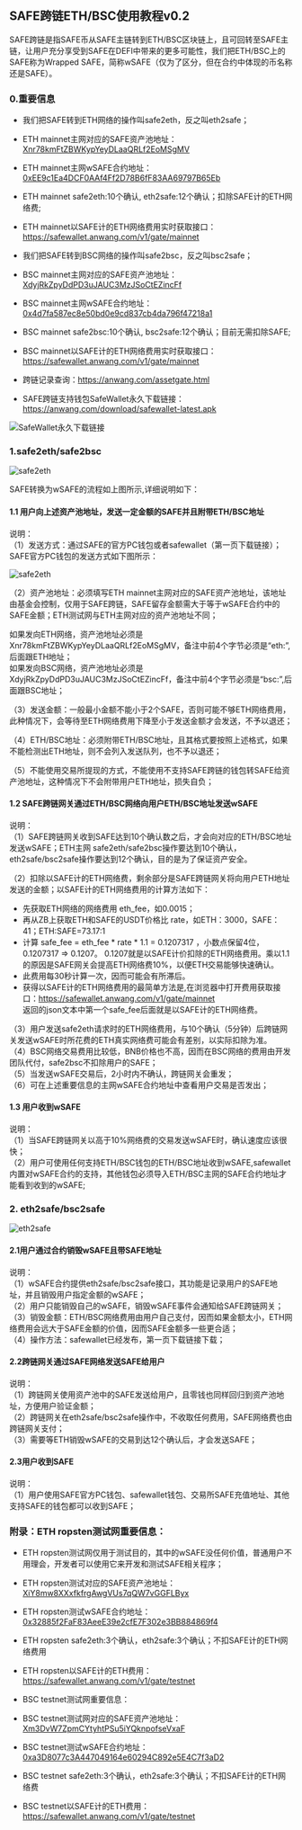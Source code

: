 ## SAFE跨链ETH/BSC使用教程v0.2

SAFE跨链是指SAFE币从SAFE主链转到ETH/BSC区块链上，且可回转至SAFE主链，让用户充分享受到SAFE在DEFI中带来的更多可能性，我们把ETH/BSC上的SAFE称为Wrapped SAFE，简称wSAFE（仅为了区分，但在合约中体现的币名称还是SAFE）。

### 0.重要信息

- 我们把SAFE转到ETH网络的操作叫safe2eth，反之叫eth2safe；  
- ETH mainnet主网对应的SAFE资产池地址： [Xnr78kmFtZBWKypYeyDLaaQRLf2EoMSgMV](https://chain.anwang.com/address/Xnr78kmFtZBWKypYeyDLaaQRLf2EoMSgMV)   
- ETH mainnet主网wSAFE合约地址： [0xEE9c1Ea4DCF0AAf4Ff2D78B6fF83AA69797B65Eb](https://etherscan.io/token/0xee9c1ea4dcf0aaf4ff2d78b6ff83aa69797b65eb)   
- ETH mainnet safe2eth:10个确认, eth2safe:12个确认；扣除SAFE计的ETH网络费;   
- ETH mainnet以SAFE计的ETH网络费用实时获取接口：  https://safewallet.anwang.com/v1/gate/mainnet   
  
- 我们把SAFE转到BSC网络的操作叫safe2bsc，反之叫bsc2safe；  
- BSC mainnet主网对应的SAFE资产池地址： [XdyjRkZpyDdPD3uJAUC3MzJSoCtEZincFf](https://chain.anwang.com/address/XdyjRkZpyDdPD3uJAUC3MzJSoCtEZincFf)
- BSC mainnet主网wSAFE合约地址： [0x4d7fa587ec8e50bd0e9cd837cb4da796f47218a1](https://bscscan.com/token/0x4d7fa587ec8e50bd0e9cd837cb4da796f47218a1)   
- BSC mainnet safe2bsc:10个确认, bsc2safe:12个确认；目前无需扣除SAFE;   
- BSC mainnet以SAFE计的ETH网络费用实时获取接口：  https://safewallet.anwang.com/v1/gate/mainnet  
  
- 跨链记录查询：https://anwang.com/assetgate.html   
- SAFE跨链支持钱包SafeWallet永久下载链接：  https://anwang.com/download/safewallet-latest.apk   

![SafeWallet永久下载链接](https://github.com/SAFE-anwang/SAFE4/blob/main/img/1.jpg)
  
  
### 1.safe2eth/safe2bsc
  
![safe2eth](https://github.com/SAFE-anwang/SAFE4/blob/main/img/2.jpg)  
  
SAFE转换为wSAFE的流程如上图所示,详细说明如下：  
#### 1.1 用户向上述资产池地址，发送一定金额的SAFE并且附带ETH/BSC地址  
说明：  
（1）发送方式：通过SAFE的官方PC钱包或者safewallet（第一页下载链接）；  
SAFE官方PC钱包的发送方式如下图所示：  
  
![safe2eth](https://github.com/SAFE-anwang/SAFE4/blob/main/img/3.jpg)  
  
（2）资产池地址：必须填写ETH mainnet主网对应的SAFE资产池地址，该地址由基金会控制，仅用于SAFE跨链，SAFE留存金额需大于等于wSAFE合约中的SAFE金额；ETH测试网与ETH主网对应的资产池地址不同；  

  如果发向ETH网络，资产池地址必须是Xnr78kmFtZBWKypYeyDLaaQRLf2EoMSgMV，备注中前4个字节必须是“eth:”,后面跟ETH地址；  
  如果发向BSC网络，资产池地址必须是XdyjRkZpyDdPD3uJAUC3MzJSoCtEZincFf，备注中前4个字节必须是“bsc:”,后面跟BSC地址；  

（3）发送金额：一般最小金额不能小于2个SAFE，否则可能不够ETH网络费用，此种情况下，会等待至ETH网络费用下降至小于发送金额才会发送，不予以退还；  

（4）ETH/BSC地址：必须附带ETH/BSC地址，且其格式要按照上述格式，如果不能检测出ETH地址，则不会列入发送队列，也不予以退还；

（5）不能使用交易所提现的方式，不能使用不支持SAFE跨链的钱包转SAFE给资产池地址，这种情况下不会附带用户ETH地址，损失自负；  

#### 1.2 SAFE跨链网关通过ETH/BSC网络向用户ETH/BSC地址发送wSAFE  
说明：  
（1）SAFE跨链网关收到SAFE达到10个确认数之后，才会向对应的ETH/BSC地址发送wSAFE；ETH主网  safe2eth/safe2bsc操作要达到10个确认，eth2safe/bsc2safe操作要达到12个确认，目的是为了保证资产安全。  

（2）扣除以SAFE计的ETH网络费，剩余部分是SAFE跨链网关将向用户ETH地址发送的金额；以SAFE计的ETH网络费用的计算方法如下：  

- 先获取ETH网络的网络费用 eth_fee，如0.0015；  
- 再从ZB上获取ETH和SAFE的USDT价格比 rate，如ETH：3000，SAFE：41；ETH:SAFE=73.17:1  
- 计算 safe_fee = eth_fee * rate * 1.1 = 0.1207317 ，小数点保留4位，0.1207317 => 0.1207。 0.1207就是以SAFE计价扣除的ETH网络费用。乘以1.1的原因是SAFE网关会提高ETH网络费10%，以便ETH交易能够快速确认。  
- 此费用每30秒计算一次，因而可能会有所滞后。  
- 获得以SAFE计的ETH网络费用的最简单方法是,在浏览器中打开费用获取接口：https://safewallet.anwang.com/v1/gate/mainnet  
返回的json文本中第一个safe_fee后面就是以SAFE计的ETH网络费。  

（3）用户发送safe2eth请求时的ETH网络费用，与10个确认（5分钟）后跨链网关发送wSAFE时所花费的ETH真实网络费可能会有差别，以实际扣除为准。  
（4）BSC网络交易费用比较低，BNB价格也不高，因而在BSC网络的费用由开发团队代付，safe2bsc不扣除用户的SAFE；  
（5）当发送wSAFE交易后，2小时内不确认，跨链网关会重发；  
（6）可在上述重要信息的主网wSAFE合约地址中查看用户交易是否发出；  

#### 1.3 用户收到wSAFE  
说明：  
（1）当SAFE跨链网关以高于10%网络费的交易发送wSAFE时，确认速度应该很快；  
（2）用户可使用任何支持ETH/BSC钱包的ETH/BSC地址收到wSAFE,safewallet内置对wSAFE合约的支持，其他钱包必须导入ETH/BSC主网的SAFE合约地址才能看到收到的wSAFE;  

### 2. eth2safe/bsc2safe  
  
![eth2safe](https://github.com/SAFE-anwang/SAFE4/blob/main/img/4.jpg)  
  
#### 2.1用户通过合约销毁wSAFE且带SAFE地址  
说明：  
（1）wSAFE合约提供eth2safe/bsc2safe接口，其功能是记录用户的SAFE地址，并且销毁用户指定金额的wSAFE；  
（2）用户只能销毁自己的wSAFE，销毁wSAFE事件会通知给SAFE跨链网关；  
（3）销毁金额：ETH/BSC网络费用由用户自己支付，因而如果金额太小，ETH网络费用会远大于SAFE金额的价值，因而SAFE金额多一些更合适；  
（4）操作方法：safewallet已经发布，第一页下载链接下载；  
 
#### 2.2跨链网关通过SAFE网络发送SAFE给用户  
说明：  
（1）跨链网关使用资产池中的SAFE发送给用户，且零钱也同样回归到资产池地址，方便用户验证金额；  
（2）跨链网关在eth2safe/bsc2safe操作中，不收取任何费用，SAFE网络费也由跨链网关支付；  
（3）需要等ETH销毁wSAFE的交易到达12个确认后，才会发送SAFE；  

#### 2.3用户收到SAFE  
说明：  
（1）用户使用SAFE官方PC钱包、safewallet钱包、交易所SAFE充值地址、其他支持SAFE的钱包都可以收到SAFE；  

### 附录：ETH ropsten测试网重要信息：  

- ETH ropsten测试网仅用于测试目的，其中的wSAFE没任何价值，普通用户不用理会，开发者可以使用它来开发和测试SAFE相关程序；  
- ETH ropsten测试对应的SAFE资产池地址： [XiY8mw8XXxfkfrgAwgVUs7qQW7vGGFLByx](https://chain.anwang.com/address/XiY8mw8XXxfkfrgAwgVUs7qQW7vGGFLByx)  
- ETH ropsten测试wSAFE合约地址： [0x32885f2FaF83AeeE39e2cfE7F302e3BB884869f4](https://etherscan.io/token/0x32885f2FaF83AeeE39e2cfE7F302e3BB884869f4) 
- ETH ropsten safe2eth:3个确认，eth2safe:3个确认；不扣SAFE计的ETH网络费用  
- ETH ropsten以SAFE计的ETH费用：https://safewallet.anwang.com/v1/gate/testnet  
  
- BSC testnet测试网重要信息：  
- BSC testnet测试网对应的SAFE资产池地址： [Xm3DvW7ZpmCYtyhtPSu5iYQknpofseVxaF](https://chain.anwang.com/address/Xm3DvW7ZpmCYtyhtPSu5iYQknpofseVxaF)  
- BSC testnet测试wSAFE合约地址：   [0xa3D8077c3A447049164e60294C892e5E4C7f3aD2](https://bscscan.com/token/0xa3D8077c3A447049164e60294C892e5E4C7f3aD2)
- BSC testnet safe2eth:3个确认，eth2safe:3个确认；不扣SAFE计的ETH网络费  
- BSC testnet以SAFE计的ETH费用：https://safewallet.anwang.com/v1/gate/testnet    
  
  
